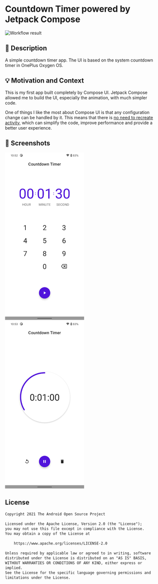# Countdown Timer powered by Jetpack Compose

![Workflow result](https://github.com/mxalbert1996/compose-countdown-timer/workflows/Check/badge.svg)


## :scroll: Description

A simple countdown timer app. The UI is based on the system countdown timer in OnePlus Oxygen OS.

## :bulb: Motivation and Context
<!--- Optionally point readers to interesting parts of your submission. -->
<!--- What are you especially proud of? -->

This is my first app built completely by Compose UI.
Jetpack Compose allowed me to build the UI, especially the animation, with much simpler code.

One of things I like the most about Compose UI is that any configuration change can be handled by it.
This means that there is [no need to recreate activity](app/src/main/AndroidManifest.xml#L24),
which can simplify the code, improve performance and provide a better user experience.

## :camera_flash: Screenshots

<img src="/results/screenshot_1.png" width="260">&emsp;<img src="/results/screenshot_2.png" width="260">

## License
```
Copyright 2021 The Android Open Source Project

Licensed under the Apache License, Version 2.0 (the "License");
you may not use this file except in compliance with the License.
You may obtain a copy of the License at

    https://www.apache.org/licenses/LICENSE-2.0

Unless required by applicable law or agreed to in writing, software
distributed under the License is distributed on an "AS IS" BASIS,
WITHOUT WARRANTIES OR CONDITIONS OF ANY KIND, either express or implied.
See the License for the specific language governing permissions and
limitations under the License.
```